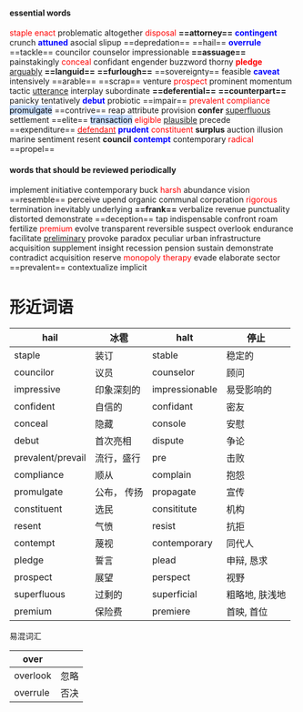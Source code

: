 #### essential words
<mark style="background: transparent; color: red">staple</mark> <mark style="background: transparent; color: red">enact</mark> problematic altogether <mark style="background: transparent; color: red">disposal</mark> **==attorney==** <b><mark style="background: transparent; color: blue">contingent</mark></b> crunch <b><mark style="background: transparent; color: blue">attuned</mark></b> asocial slipup ==depredation== ==hail== <b><mark style="background: transparent; color: blue">overrule</mark></b> ==tackle== councilor counselor impressionable **==assuage==** painstakingly <mark style="background: transparent; color: red">conceal</mark> confidant engender buzzword thorny <b><mark style="background: transparent; color: red">pledge</mark></b> <u>arguably</u> **==languid==** **==furlough==** ==sovereignty== feasible <b><mark style="background: transparent; color: blue">caveat</mark></b> intensively ==arable== ==scrap== venture <mark style="background: transparent; color: red">prospect</mark> prominent momentum tactic <u>utterance</u> interplay subordinate **==deferential==** **==counterpart==** panicky tentatively <b><mark style="background: transparent; color: blue">debut</mark></b> probiotic ==impair== <mark style="background: transparent; color: red">prevalent</mark> <mark style="background: transparent; color: red">compliance</mark> <mark style="background: #ADCCFFA6;">promulgate</mark> ==contrive== reap attribute provision **confer** <u>superfluous</u> settlement ==elite== <mark style="background: #ADCCFFA6;">transaction</mark> <mark style="background: transparent; color: red">eligible</mark> <u>plausible</u> precede ==expenditure== <u><mark style="background: transparent; color: red">defendant</mark></u> <b><mark style="background: transparent; color: blue">prudent</mark></b> <mark style="background: transparent; color: red">constituent</mark> **surplus** auction illusion marine sentiment resent **council** <b><mark style="background: transparent; color: blue">contempt</mark></b> contemporary <mark style="background: transparent; color: red">radical</mark> ==propel==

#### words that should be reviewed periodically
implement initiative contemporary buck <mark style="background: transparent; color: red">harsh</mark> abundance vision ==resemble== perceive upend organic communal corporation <mark style="background: transparent; color: red">rigorous</mark> termination inevitably underlying **==frank==** verbalize revenue punctuality distorted demonstrate ==deception== tap indispensable confront roam fertilize <mark style="background: transparent; color: red">premium</mark> evolve transparent reversible suspect overlook endurance facilitate <u>preliminary</u> provoke paradox peculiar urban infrastructure acquisition supplement insight recession pension sustain demonstrate contradict acquisition reserve <mark style="background: transparent; color: red">monopoly</mark> <mark style="background: transparent; color: red">therapy</mark> evade elaborate sector ==prevalent== contextualize implicit 

# 形近词语
| hail | 冰雹 | halt | 停止 |
| ---- | ---- | ---- | ---- |
| staple | 装订 | stable | 稳定的 |
| councilor | 议员 | counselor | 顾问 |
| impressive | 印象深刻的 | impressionable | 易受影响的 |
| confident | 自信的 | confidant | 密友 |
| conceal | 隐藏 | console | 安慰 |
| debut | 首次亮相 | dispute | 争论 |
| prevalent/prevail | 流行，盛行 | pre  | 击败 |
| compliance | 顺从 | complain | 抱怨 |
| promulgate | 公布， 传扬 | propagate | 宣传 |
| constituent | 选民 | consititute | 机构 |
| resent | 气愤 | resist | 抗拒 |
| contempt | 蔑视 | contemporary | 同代人 |
| pledge | 誓言 | plead | 申辩, 恳求 |
| prospect | 展望 | perspect | 视野 |
| superfluous | 过剩的 | superficial | 粗略地, 肤浅地 |
| premium | 保险费 | premiere | 首映, 首位 |

易混词汇

| over |  |
| ---- | ---- |
| overlook | 忽略 |
| overrule | 否决 |
